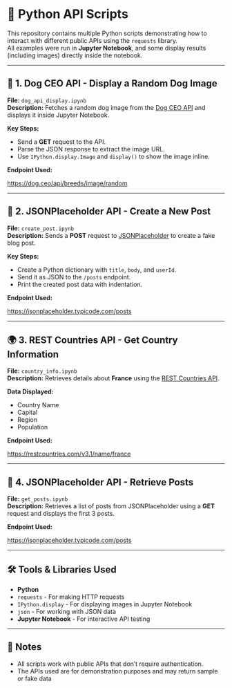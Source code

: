 # 📡 Python API Scripts

This repository contains multiple Python scripts demonstrating how to interact with different public APIs using the `requests` library.  
All examples were run in **Jupyter Notebook**, and some display results (including images) directly inside the notebook.

---

## 🐶 1. Dog CEO API - Display a Random Dog Image
**File:** `dog_api_display.ipynb`  
**Description:** Fetches a random dog image from the [Dog CEO API](https://dog.ceo/dog-api/) and displays it inside Jupyter Notebook.

**Key Steps:**
- Send a **GET** request to the API.
- Parse the JSON response to extract the image URL.
- Use `IPython.display.Image` and `display()` to show the image inline.

**Endpoint Used:**

https://dog.ceo/api/breeds/image/random

---

## 📝 2. JSONPlaceholder API - Create a New Post
**File:** `create_post.ipynb`  
**Description:** Sends a **POST** request to [JSONPlaceholder](https://jsonplaceholder.typicode.com/) to create a fake blog post.

**Key Steps:**
- Create a Python dictionary with `title`, `body`, and `userId`.
- Send it as JSON to the `/posts` endpoint.
- Print the created post data with indentation.

**Endpoint Used:**

https://jsonplaceholder.typicode.com/posts

---

## 🌍 3. REST Countries API - Get Country Information
**File:** `country_info.ipynb`  
**Description:** Retrieves details about **France** using the [REST Countries API](https://restcountries.com/).

**Data Displayed:**
- Country Name
- Capital
- Region
- Population

**Endpoint Used:**

https://restcountries.com/v3.1/name/france

---

## 📄 4. JSONPlaceholder API - Retrieve Posts
**File:** `get_posts.ipynb`  
**Description:** Retrieves a list of posts from JSONPlaceholder using a **GET** request and displays the first 3 posts.

**Endpoint Used:**

https://jsonplaceholder.typicode.com/posts

---

## 🛠 Tools & Libraries Used
- **Python** 
- `requests` - For making HTTP requests
- `IPython.display` - For displaying images in Jupyter Notebook
- `json` - For working with JSON data
- **Jupyter Notebook** - For interactive API testing

---

## 📌 Notes
- All scripts work with public APIs that don’t require authentication.
- The APIs used are for demonstration purposes and may return sample or fake data